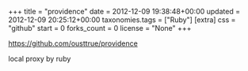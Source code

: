 +++
title = "providence"
date = 2012-12-09 19:38:48+00:00
updated = 2012-12-09 20:25:12+00:00
taxonomies.tags = ["Ruby"]
[extra]
css = "github"
start = 0
forks_count = 0
license = "None"
+++

<https://github.com/ousttrue/providence>

local proxy by ruby

